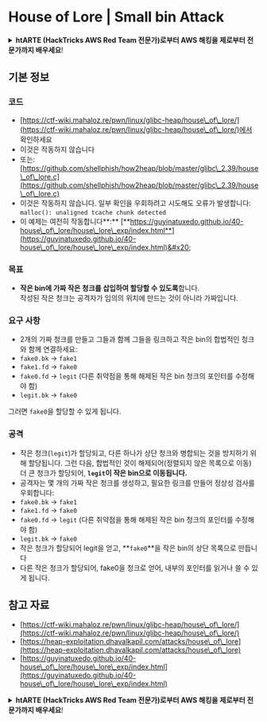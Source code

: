 # House of Lore | Small bin Attack

<details>

<summary><strong>htARTE (HackTricks AWS Red Team 전문가)로부터 AWS 해킹을 제로부터 전문가까지 배우세요</strong>!</summary>

다른 HackTricks 지원 방법:

* **회사가 HackTricks에 광고되길 원하거나 HackTricks를 PDF로 다운로드하고 싶다면** [**SUBSCRIPTION PLANS**](https://github.com/sponsors/carlospolop)를 확인하세요!
* [**공식 PEASS & HackTricks 스왜그**](https://peass.creator-spring.com)를 구매하세요
* [**The PEASS Family**](https://opensea.io/collection/the-peass-family)를 발견하세요, 당사의 독점 [**NFTs**](https://opensea.io/collection/the-peass-family) 컬렉션
* **💬 [Discord 그룹](https://discord.gg/hRep4RUj7f)** 또는 [telegram 그룹](https://t.me/peass)에 **가입**하거나 **Twitter** 🐦 [**@hacktricks\_live**](https://twitter.com/hacktricks\_live)를 **팔로우**하세요.
* **HackTricks** 및 **HackTricks Cloud** github 저장소에 PR을 제출하여 **해킹 트릭을 공유**하세요.

</details>

## 기본 정보

### 코드

* [https://ctf-wiki.mahaloz.re/pwn/linux/glibc-heap/house\_of\_lore/](https://ctf-wiki.mahaloz.re/pwn/linux/glibc-heap/house\_of\_lore/)에서 확인하세요
* 이것은 작동하지 않습니다
* 또는: [https://github.com/shellphish/how2heap/blob/master/glibc\_2.39/house\_of\_lore.c](https://github.com/shellphish/how2heap/blob/master/glibc\_2.39/house\_of\_lore.c)
* 이것은 작동하지 않습니다. 일부 확인을 우회하려고 시도해도 오류가 발생합니다: `malloc(): unaligned tcache chunk detected`
* 이 예제는 여전히 작동합니다**:** [**https://guyinatuxedo.github.io/40-house\_of\_lore/house\_lore\_exp/index.html**](https://guyinatuxedo.github.io/40-house\_of\_lore/house\_lore\_exp/index.html)&#x20;

### 목표

* **작은 bin에 가짜 작은 청크를 삽입하여 할당할 수 있도록**합니다.\
작성된 작은 청크는 공격자가 임의의 위치에 만드는 것이 아니라 가짜입니다.

### 요구 사항

* 2개의 가짜 청크를 만들고 그들과 함께 그들을 링크하고 작은 bin의 합법적인 청크와 함께 연결하세요:
* `fake0.bk` -> `fake1`
* `fake1.fd` -> `fake0`
* `fake0.fd` -> `legit` (다른 취약점을 통해 해제된 작은 bin 청크의 포인터를 수정해야 함)
* `legit.bk` -> `fake0`

그러면 `fake0`을 할당할 수 있게 됩니다.

### 공격

* 작은 청크(`legit`)가 할당되고, 다른 하나가 상단 청크와 병합되는 것을 방지하기 위해 할당됩니다. 그런 다음, 합법적인 것이 해제되어(정렬되지 않은 목록으로 이동) 더 큰 청크가 할당되어, **`legit`이 작은 bin으로 이동됩니다.**
* 공격자는 몇 개의 가짜 작은 청크를 생성하고, 필요한 링크를 만들어 정상성 검사를 우회합니다:
* `fake0.bk` -> `fake1`
* `fake1.fd` -> `fake0`
* `fake0.fd` -> `legit` (다른 취약점을 통해 해제된 작은 bin 청크의 포인터를 수정해야 함)
* `legit.bk` -> `fake0`
* 작은 청크가 할당되어 legit을 얻고, **`fake0`**을 작은 bin의 상단 목록으로 만듭니다
* 다른 작은 청크가 할당되어, fake0을 청크로 얻어, 내부의 포인터를 읽거나 쓸 수 있게 됩니다.

## 참고 자료

* [https://ctf-wiki.mahaloz.re/pwn/linux/glibc-heap/house\_of\_lore/](https://ctf-wiki.mahaloz.re/pwn/linux/glibc-heap/house\_of\_lore/)
* [https://heap-exploitation.dhavalkapil.com/attacks/house\_of\_lore](https://heap-exploitation.dhavalkapil.com/attacks/house\_of\_lore)
* [https://guyinatuxedo.github.io/40-house\_of\_lore/house\_lore\_exp/index.html](https://guyinatuxedo.github.io/40-house\_of\_lore/house\_lore\_exp/index.html)

<details>

<summary><strong>htARTE (HackTricks AWS Red Team 전문가)로부터 AWS 해킹을 제로부터 전문가까지 배우세요</strong>!</summary>

다른 HackTricks 지원 방법:

* **회사가 HackTricks에 광고되길 원하거나 HackTricks를 PDF로 다운로드하고 싶다면** [**SUBSCRIPTION PLANS**](https://github.com/sponsors/carlospolop)를 확인하세요!
* [**공식 PEASS & HackTricks 스왜그**](https://peass.creator-spring.com)를 구매하세요
* [**The PEASS Family**](https://opensea.io/collection/the-peass-family)를 발견하세요, 당사의 독점 [**NFTs**](https://opensea.io/collection/the-peass-family) 컬렉션
* **💬 [Discord 그룹](https://discord.gg/hRep4RUj7f)** 또는 [telegram 그룹](https://t.me/peass)에 **가입**하거나 **Twitter** 🐦 [**@hacktricks\_live**](https://twitter.com/hacktricks\_live)를 **팔로우**하세요.
* **HackTricks** 및 **HackTricks Cloud** github 저장소에 PR을 제출하여 **해킹 트릭을 공유**하세요.

</details>
